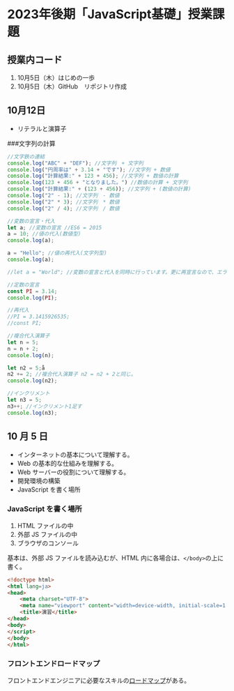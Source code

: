 # 2023年後期「JavaScript基礎」授業課題

## 授業内コード
1. 10月5日（木）はじめの一歩
2. 10月5日（木）GitHub　リポジトリ作成

## 10月12日

- リテラルと演算子

###文字列の計算

```js
//文字鉄の連結
console.log("ABC" + "DEF"); //文字列　+ 文字列
console.log("円周率は" + 3.14 + "です"); //文字列 + 数値
console.log("計算結果:" + 123 + 456); //文字列 + 数値の計算
console.log(123 + 456 + "となりました。") //数値の計算 + 文字列
console.log("計算結果:" + (123 + 456)); //文字列 + (数値の計算)
console.log("2" - 1); //文字列　- 数値
console.log("2" * 3); //文字列　* 数値
console.log("2" / 4); //文字列　/ 数値

//変数の宣言・代入
let a; //変数の宣言 //ES6 = 2015
a = 10; //値の代入(数値型)
console.log(a);

a = "Hello"; //値の再代入(文字列型)
console.log(a);

//let a = "World"; //変数の宣言と代入を同時に行っています。更に再宣言なので、エラーとなります。

//定数の宣言
const PI = 3.14;
console.log(PI);

//再代入
//PI = 3.1415926535;
//const PI;

//複合代入演算子
let n = 5;
n = n + 2;
console.log(n);

let n2 = 5;å
n2 += 2; //複合代入演算子 n2 = n2 + 2と同じ。
console.log(n2);

//インクリメント
let n3 = 5;
n3++; //インクリメント1足す
console.log(n3);
```

## 10 月 5 日

- インターネットの基本について理解する。
- Web の基本的な仕組みを理解する。
- Web サーバーの役割について理解する。
- 開発環境の構築
- JavaScript を書く場所

### JavaScript を書く場所

1. HTML ファイルの中
1. 外部 JS ファイルの中
1. ブラウザのコンソール

基本は、外部 JS ファイルを読み込むが、HTML 内に各場合は、`</body>`の上に書く。

```html
<!doctype html>
<html lang=ja>
<head>
    <meta charset="UTF-8">
    <meta name="viewport" content="width=device-width, initial-scale=1.0">
    <title>演習</title>
</head>
<body>
</script>
</body>
</html>
```

### フロントエンドロードマップ

フロントエンドエンジニアに必要なスキルの[ロードマップ](https://roadmap.sh/frontend)がある。
